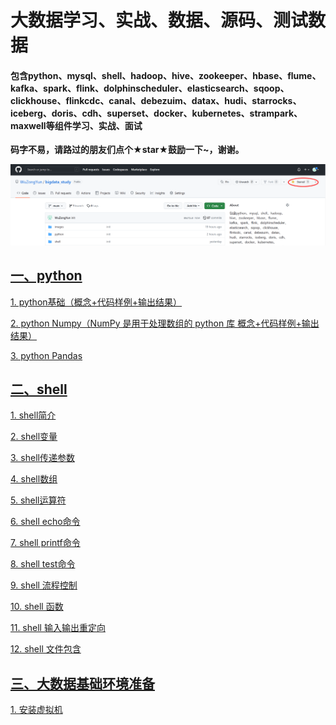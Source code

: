 # 大数据学习、实战、数据、源码、测试数据
#### 包含python、mysql、shell、hadoop、hive、zookeeper、hbase、flume、kafka、spark、flink、dolphinscheduler、elasticsearch、sqoop、clickhouse、flinkcdc、canal、debezuim、datax、hudi、starrocks、iceberg、doris、cdh、superset、docker、kubernetes、strampark、maxwell等组件学习、实战、面试

**码字不易，请路过的朋友们点个★star★鼓励一下~，谢谢。**

![](./images/img_51.png)

## [**一、python**](https://github.com/WuZongYun/bigdata_study/tree/main/python)

[ 1. python基础（概念+代码样例+输出结果）](https://github.com/WuZongYun/bigdata_study/blob/main/python/1_python%E5%9F%BA%E7%A1%80.md)

[ 2. python Numpy（NumPy 是用于处理数组的 python 库 概念+代码样例+输出结果）](https://github.com/WuZongYun/bigdata_study/blob/main/python/2_pythonNumpy.md)

[ 3. python Pandas](https://github.com/WuZongYun/bigdata_study/tree/main/python/pythonPandas)

## [**二、shell**](https://github.com/WuZongYun/bigdata_study/tree/main/shell)

[1. shell简介](https://github.com/WuZongYun/bigdata_study/blob/main/shell/1_shell%E7%AE%80%E4%BB%8B.md)

[2. shell变量](https://github.com/WuZongYun/bigdata_study/blob/main/shell/2_shell%E5%8F%98%E9%87%8F.md)

[3. shell传递参数](https://github.com/WuZongYun/bigdata_study/blob/main/shell/3_shell%E4%BC%A0%E9%80%92%E5%8F%82%E6%95%B0.md)

[4. shell数组](https://github.com/WuZongYun/bigdata_study/blob/main/shell/4_shell%E6%95%B0%E7%BB%84.md)

[5. shell运算符](https://github.com/WuZongYun/bigdata_study/blob/main/shell/4_shell%E6%95%B0%E7%BB%84.md)

[6. shell echo命令](https://github.com/WuZongYun/bigdata_study/blob/main/shell/6_shell%20echo%E5%91%BD%E4%BB%A4.md)

[7. shell printf命令](https://github.com/WuZongYun/bigdata_study/blob/main/shell/7_shell%20printf%E5%91%BD%E4%BB%A4.md)

[8. shell test命令](https://github.com/WuZongYun/bigdata_study/blob/main/shell/8_shell%20test%E5%91%BD%E4%BB%A4.md)

[9. shell 流程控制](https://github.com/WuZongYun/bigdata_study/blob/main/shell/9_shell%20%E6%B5%81%E7%A8%8B%E6%8E%A7%E5%88%B6.md)

[10. shell 函数](https://github.com/WuZongYun/bigdata_study/blob/main/shell/10_shell%20%E5%87%BD%E6%95%B0.md)

[11. shell 输入输出重定向](https://github.com/WuZongYun/bigdata_study/blob/main/shell/11_shell%20%E8%BE%93%E5%85%A5%E8%BE%93%E5%87%BA%E9%87%8D%E5%AE%9A%E5%90%91.md)

[12. shell 文件包含](https://github.com/WuZongYun/bigdata_study/blob/main/shell/12_shell%20%E6%96%87%E4%BB%B6%E5%8C%85%E5%90%AB.md)


## [**三、大数据基础环境准备**](https://github.com/WuZongYun/bigdata_study/tree/main/%E5%A4%A7%E6%95%B0%E6%8D%AE%E5%9F%BA%E7%A1%80%E7%8E%AF%E5%A2%83%E6%90%AD%E5%BB%BA)

[1. 安装虚拟机](https://github.com/WuZongYun/bigdata_study/blob/main/%E5%A4%A7%E6%95%B0%E6%8D%AE%E5%9F%BA%E7%A1%80%E7%8E%AF%E5%A2%83%E6%90%AD%E5%BB%BA/1_%E5%AE%89%E8%A3%85%E8%99%9A%E6%8B%9F%E6%9C%BA.md)

